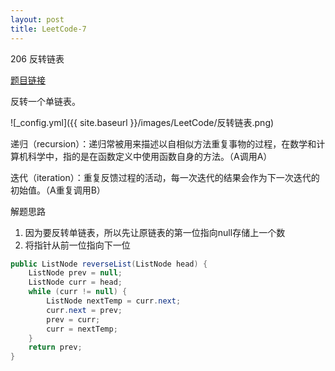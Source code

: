 ```yaml
---
layout: post
title: LeetCode-7
---
```


206 反转链表

[题目链接](https://leetcode-cn.com/problems/reverse-linked-list/)

反转一个单链表。

![_config.yml]({{ site.baseurl }}/images/LeetCode/反转链表.png)

递归（recursion）：递归常被用来描述以自相似方法重复事物的过程，在数学和计算机科学中，指的是在函数定义中使用函数自身的方法。（A调用A）

迭代（iteration）：重复反馈过程的活动，每一次迭代的结果会作为下一次迭代的初始值。（A重复调用B）

解题思路

1. 因为要反转单链表，所以先让原链表的第一位指向null存储上一个数
2. 将指针从前一位指向下一位

```java
public ListNode reverseList(ListNode head) {
    ListNode prev = null;
    ListNode curr = head;
    while (curr != null) {
        ListNode nextTemp = curr.next;
        curr.next = prev;
        prev = curr;
        curr = nextTemp;
    }
    return prev;
}

```
